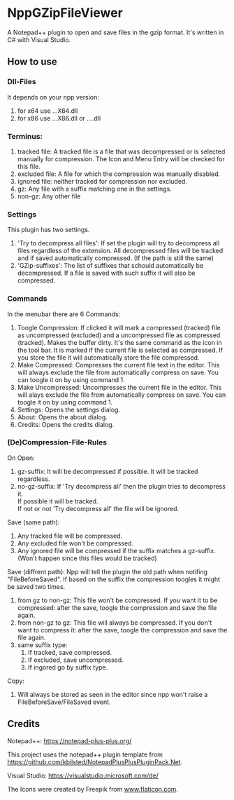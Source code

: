 # NppGZipFileViewer
A Notepad++ plugin to open and save files in the gzip format.
It's written in C# with Visual Studio.

## How to use

### Dll-Files
It depends on your npp version:
1. for x64 use ...X64.dll
2. for x86 use ...X86.dll or ....dll

### Terminus:
1. tracked file: A tracked file is a file that was decompressed or is selected manually for compression. The Icon and Menu Entry will be checked for this file.
2. excluded file: A file for which the compression was manually disabled.
3. ignored file: neither tracked for compression nor excluded.
4. gz: Any file with a suffix matching one in the settings.
5. non-gz: Any other file

### Settings
This plugin has two settings.
1. 'Try to decompress all files': If set the plugin will try to decompress all files regardless of the extension. All decompressed files will be tracked and if saved automatically compressed. (If the path is still the same)
2. 'GZip-suffixes': The list of suffixes that schould automatically be decompressed. If a file is saved with such suffix it will also be compressed.

### Commands
In the menubar there are 6 Commands:
1. Toogle Compression: If clicked it will mark a compressed (tracked) file as uncompressed (excluded) and a uncompressed file as compressed (tracked). Makes the buffer dirty. It's the same command as the icon in the tool bar. It is marked if the current file is selected as compressed. If you store the file it will automatically store the file compressed.
2. Make Compressed: Compresses the current file text in the editor. This will always exclude the file from automatically compress on save. You can toogle it on by using command 1.
3. Make Uncompressed: Uncompresses the current file in the editor. This will alays exclude the file from automatically compress on save. You can toogle it on by using command 1.
4. Settings: Opens the settings dialog.
5. About: Opens the about dialog.
6. Credits: Opens the credits dialog.

### (De)Compression-File-Rules
On Open:
1. gz-suffix: It will be decompressed if possible. It will be tracked regardless.
2. no-gz-suffix: If 'Try decompress all' then the plugin tries to decompress it. <br/>If possible it will be tracked. <br/>If not or not 'Try decompress all' the file will be ignored.

Save (same path):
1. Any tracked file will be compressed.
2. Any excluded file won't be compressed.
3. Any ignored file will be compressed if the suffix matches a gz-suffix. (Won't happen since this files would be tracked)

Save (diffrent path):
Npp will tell the plugin the old path when notifing "FileBeforeSaved". If based on the suffix the compression toogles it might be saved two times.
1. from gz to non-gz: This file won't be compressed. If you want it to be compressed: after the save, toogle the compression and save the file again.
2. from non-gz to gz: This file will always be compressed. If you don't want to compress it: after the save, toogle the compression and save the file again.
3. same suffix type:<br/>
   1. If tracked, save compressed.
   2. If excluded, save uncompressed.
   3. If ingored go by suffix type.
   
Copy:
1. Will always be stored as seen in the editor since npp won't raise a FileBeforeSave/FileSaved event.

## Credits
Notepad++: https://notepad-plus-plus.org/

This project uses the notepad++ plugin template from https://github.com/kbilsted/NotepadPlusPlusPluginPack.Net.

Visual Studio: https://visualstudio.microsoft.com/de/

The Icons were created by Freepik from www.flaticon.com.
